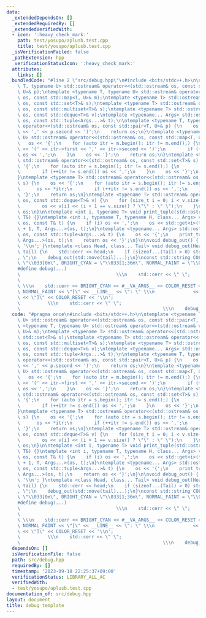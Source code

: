 ```yaml
---
data:
  _extendedDependsOn: []
  _extendedRequiredBy: []
  _extendedVerifiedWith:
  - icon: ':heavy_check_mark:'
    path: test/yosupo/aplusb.test.cpp
    title: test/yosupo/aplusb.test.cpp
  _isVerificationFailed: false
  _pathExtension: hpp
  _verificationStatusIcon: ':heavy_check_mark:'
  attributes:
    links: []
  bundledCode: "#line 2 \"src/debug.hpp\"\n#include <bits/stdc++.h>\n\ntemplate <typename\
    \ T, typename U> std::ostream& operator<<(std::ostream& os, const std::pair<T,\
    \ U>& p);\ntemplate <typename T, typename U> std::ostream& operator<<(std::ostream&\
    \ os, const std::map<T, U>& m);\ntemplate <typename T> std::ostream& operator<<(std::ostream&\
    \ os, const std::set<T>& s);\ntemplate <typename T> std::ostream& operator<<(std::ostream&\
    \ os, const std::multiset<T>& s);\ntemplate <typename T> std::ostream& operator<<(std::ostream&\
    \ os, const std::deque<T>& v);\ntemplate <typename... Args> std::ostream& operator<<(std::ostream&\
    \ os, const std::tuple<Args...>& t);\n\ntemplate <typename T, typename U> std::ostream&\
    \ operator<<(std::ostream& os, const std::pair<T, U>& p) {\n    os << '(' << p.first\
    \ << ',' << p.second << ')';\n    return os;\n}\ntemplate <typename T, typename\
    \ U> std::ostream& operator<<(std::ostream& os, const std::map<T, U>& m) {\n \
    \   os << '{';\n    for (auto itr = m.begin(); itr != m.end();) {\n        os\
    \ << '(' << itr->first << ',' << itr->second << ')';\n        if (++itr != m.end())\
    \ os << ',';\n    }\n    os << '}';\n    return os;\n}\ntemplate <typename T>\
    \ std::ostream& operator<<(std::ostream& os, const std::set<T>& s) {\n    os <<\
    \ '{';\n    for (auto itr = s.begin(); itr != s.end();) {\n        os << *itr;\n\
    \        if (++itr != s.end()) os << ',';\n    }\n    os << '}';\n    return os;\n\
    }\ntemplate <typename T> std::ostream& operator<<(std::ostream& os, const std::multiset<T>&\
    \ s) {\n    os << '{';\n    for (auto itr = s.begin(); itr != s.end();) {\n  \
    \      os << *itr;\n        if (++itr != s.end()) os << ',';\n    }\n    os <<\
    \ '}';\n    return os;\n}\ntemplate <typename T> std::ostream& operator<<(std::ostream&\
    \ os, const std::deque<T>& v) {\n    for (size_t i = 0; i < v.size(); i++) {\n\
    \        os << v[i] << (i + 1 == v.size() ? \"\" : \" \");\n    }\n    return\
    \ os;\n}\n\ntemplate <int i, typename T> void print_tuple(std::ostream&, const\
    \ T&) {}\ntemplate <int i, typename T, typename H, class... Args> void print_tuple(std::ostream&\
    \ os, const T& t) {\n    if (i) os << ',';\n    os << std::get<i>(t);\n    print_tuple<i\
    \ + 1, T, Args...>(os, t);\n}\ntemplate <typename... Args> std::ostream& operator<<(std::ostream&\
    \ os, const std::tuple<Args...>& t) {\n    os << '{';\n    print_tuple<0, std::tuple<Args...>,\
    \ Args...>(os, t);\n    return os << '}';\n}\n\nvoid debug_out() { std::cerr <<\
    \ '\\n'; }\ntemplate <class Head, class... Tail> void debug_out(Head&& head, Tail&&...\
    \ tail) {\n    std::cerr << head;\n    if (sizeof...(Tail) > 0) std::cerr << \"\
    , \";\n    debug_out(std::move(tail)...);\n}\nconst std::string COLOR_RESET =\
    \ \"\\033[0m\", BRIGHT_CYAN = \"\\033[1;36m\", NORMAL_FAINT = \"\\033[0;2m\";\n\
    #define debug(...)                                                           \
    \                                   \\\n    std::cerr << \" \";              \
    \                                                                            \
    \ \\\n    std::cerr << BRIGHT_CYAN << #__VA_ARGS__ << COLOR_RESET << \" : \" <<\
    \ NORMAL_FAINT << \"[\" << __LINE__ << \": \" \\\n              << __FUNCTION__\
    \ << \"]\" << COLOR_RESET << '\\n';                                          \
    \          \\\n    std::cerr << \" \";                                       \
    \                                                    \\\n    debug_out(__VA_ARGS__)\n"
  code: "#pragma once\n#include <bits/stdc++.h>\n\ntemplate <typename T, typename\
    \ U> std::ostream& operator<<(std::ostream& os, const std::pair<T, U>& p);\ntemplate\
    \ <typename T, typename U> std::ostream& operator<<(std::ostream& os, const std::map<T,\
    \ U>& m);\ntemplate <typename T> std::ostream& operator<<(std::ostream& os, const\
    \ std::set<T>& s);\ntemplate <typename T> std::ostream& operator<<(std::ostream&\
    \ os, const std::multiset<T>& s);\ntemplate <typename T> std::ostream& operator<<(std::ostream&\
    \ os, const std::deque<T>& v);\ntemplate <typename... Args> std::ostream& operator<<(std::ostream&\
    \ os, const std::tuple<Args...>& t);\n\ntemplate <typename T, typename U> std::ostream&\
    \ operator<<(std::ostream& os, const std::pair<T, U>& p) {\n    os << '(' << p.first\
    \ << ',' << p.second << ')';\n    return os;\n}\ntemplate <typename T, typename\
    \ U> std::ostream& operator<<(std::ostream& os, const std::map<T, U>& m) {\n \
    \   os << '{';\n    for (auto itr = m.begin(); itr != m.end();) {\n        os\
    \ << '(' << itr->first << ',' << itr->second << ')';\n        if (++itr != m.end())\
    \ os << ',';\n    }\n    os << '}';\n    return os;\n}\ntemplate <typename T>\
    \ std::ostream& operator<<(std::ostream& os, const std::set<T>& s) {\n    os <<\
    \ '{';\n    for (auto itr = s.begin(); itr != s.end();) {\n        os << *itr;\n\
    \        if (++itr != s.end()) os << ',';\n    }\n    os << '}';\n    return os;\n\
    }\ntemplate <typename T> std::ostream& operator<<(std::ostream& os, const std::multiset<T>&\
    \ s) {\n    os << '{';\n    for (auto itr = s.begin(); itr != s.end();) {\n  \
    \      os << *itr;\n        if (++itr != s.end()) os << ',';\n    }\n    os <<\
    \ '}';\n    return os;\n}\ntemplate <typename T> std::ostream& operator<<(std::ostream&\
    \ os, const std::deque<T>& v) {\n    for (size_t i = 0; i < v.size(); i++) {\n\
    \        os << v[i] << (i + 1 == v.size() ? \"\" : \" \");\n    }\n    return\
    \ os;\n}\n\ntemplate <int i, typename T> void print_tuple(std::ostream&, const\
    \ T&) {}\ntemplate <int i, typename T, typename H, class... Args> void print_tuple(std::ostream&\
    \ os, const T& t) {\n    if (i) os << ',';\n    os << std::get<i>(t);\n    print_tuple<i\
    \ + 1, T, Args...>(os, t);\n}\ntemplate <typename... Args> std::ostream& operator<<(std::ostream&\
    \ os, const std::tuple<Args...>& t) {\n    os << '{';\n    print_tuple<0, std::tuple<Args...>,\
    \ Args...>(os, t);\n    return os << '}';\n}\n\nvoid debug_out() { std::cerr <<\
    \ '\\n'; }\ntemplate <class Head, class... Tail> void debug_out(Head&& head, Tail&&...\
    \ tail) {\n    std::cerr << head;\n    if (sizeof...(Tail) > 0) std::cerr << \"\
    , \";\n    debug_out(std::move(tail)...);\n}\nconst std::string COLOR_RESET =\
    \ \"\\033[0m\", BRIGHT_CYAN = \"\\033[1;36m\", NORMAL_FAINT = \"\\033[0;2m\";\n\
    #define debug(...)                                                           \
    \                                   \\\n    std::cerr << \" \";              \
    \                                                                            \
    \ \\\n    std::cerr << BRIGHT_CYAN << #__VA_ARGS__ << COLOR_RESET << \" : \" <<\
    \ NORMAL_FAINT << \"[\" << __LINE__ << \": \" \\\n              << __FUNCTION__\
    \ << \"]\" << COLOR_RESET << '\\n';                                          \
    \          \\\n    std::cerr << \" \";                                       \
    \                                                    \\\n    debug_out(__VA_ARGS__)\n"
  dependsOn: []
  isVerificationFile: false
  path: src/debug.hpp
  requiredBy: []
  timestamp: '2023-09-18 22:25:37+09:00'
  verificationStatus: LIBRARY_ALL_AC
  verifiedWith:
  - test/yosupo/aplusb.test.cpp
documentation_of: src/debug.hpp
layout: document
title: debug template
---
```

